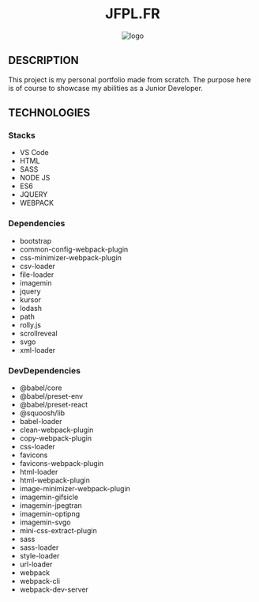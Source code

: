 <div align="center">
<h1>JFPL.FR</h1>
</div>
<div align="center">
<img alt="logo" src="https://raw.githubusercontent.com/thateflondon/v1.0/assets/images/logo.png"/>
</div>

## DESCRIPTION

This project is my personal portfolio made from scratch. The purpose here is of course to showcase my abilities as a Junior Developer.

## TECHNOLOGIES

### Stacks

- VS Code
- HTML
- SASS
- NODE JS
- ES6
- JQUERY
- WEBPACK

### Dependencies

- bootstrap
- common-config-webpack-plugin
- css-minimizer-webpack-plugin
- csv-loader
- file-loader
- imagemin
- jquery
- kursor
- lodash
- path
- rolly.js
- scrollreveal
- svgo
- xml-loader

### DevDependencies

- @babel/core
- @babel/preset-env
- @babel/preset-react
- @squoosh/lib
- babel-loader
- clean-webpack-plugin
- copy-webpack-plugin
- css-loader
- favicons
- favicons-webpack-plugin
- html-loader
- html-webpack-plugin
- image-minimizer-webpack-plugin
- imagemin-gifsicle
- imagemin-jpegtran
- imagemin-optipng
- imagemin-svgo
- mini-css-extract-plugin
- sass
- sass-loader
- style-loader
- url-loader
- webpack
- webpack-cli
- webpack-dev-server
